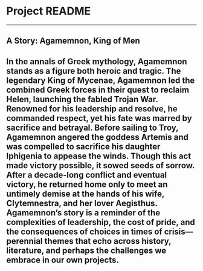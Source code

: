 # Project README
<!-- (Assuming existing content remains here, I'll append or integrate the story below in a respectful manner.) -->
---
## A Story: Agamemnon, King of Men
In the annals of Greek mythology, Agamemnon stands as a figure both heroic and tragic. The legendary King of Mycenae, Agamemnon led the combined Greek forces in their quest to reclaim Helen, launching the fabled Trojan War. Renowned for his leadership and resolve, he commanded respect, yet his fate was marred by sacrifice and betrayal.
Before sailing to Troy, Agamemnon angered the goddess Artemis and was compelled to sacrifice his daughter Iphigenia to appease the winds. Though this act made victory possible, it sowed seeds of sorrow. After a decade-long conflict and eventual victory, he returned home only to meet an untimely demise at the hands of his wife, Clytemnestra, and her lover Aegisthus.
Agamemnon’s story is a reminder of the complexities of leadership, the cost of pride, and the consequences of choices in times of crisis—perennial themes that echo across history, literature, and perhaps the challenges we embrace in our own projects.
---